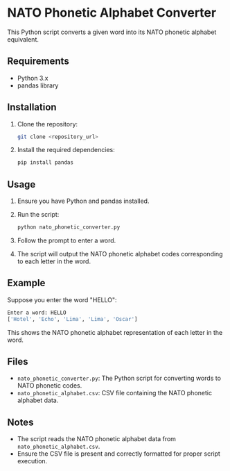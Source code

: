 # NATO Phonetic Alphabet Converter

This Python script converts a given word into its NATO phonetic alphabet equivalent.

## Requirements

- Python 3.x
- pandas library

## Installation

1. Clone the repository:

   ```bash
   git clone <repository_url>
   ```

2. Install the required dependencies:

   ```bash
   pip install pandas
   ```

## Usage

1. Ensure you have Python and pandas installed.
2. Run the script:

   ```bash
   python nato_phonetic_converter.py
   ```

3. Follow the prompt to enter a word.
4. The script will output the NATO phonetic alphabet codes corresponding to each letter in the word.

## Example

Suppose you enter the word "HELLO":

```bash
Enter a word: HELLO
['Hotel', 'Echo', 'Lima', 'Lima', 'Oscar']
```

This shows the NATO phonetic alphabet representation of each letter in the word.

## Files

- `nato_phonetic_converter.py`: The Python script for converting words to NATO phonetic codes.
- `nato_phonetic_alphabet.csv`: CSV file containing the NATO phonetic alphabet data.

## Notes

- The script reads the NATO phonetic alphabet data from `nato_phonetic_alphabet.csv`.
- Ensure the CSV file is present and correctly formatted for proper script execution.
